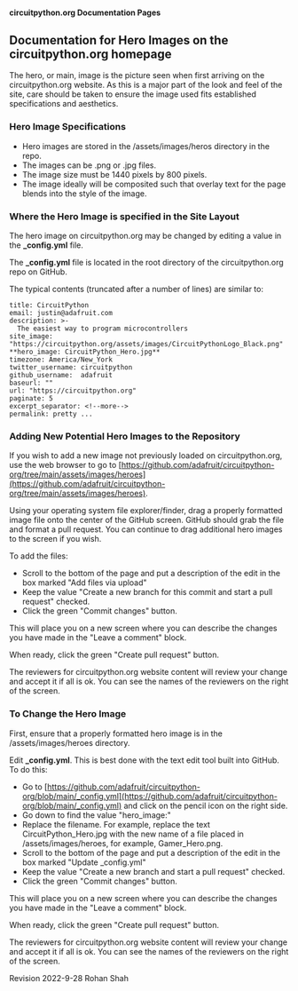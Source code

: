 #### circuitpython.org Documentation Pages

## Documentation for Hero Images on the circuitpython.org homepage

The hero, or main, image is the picture seen when first arriving on the circuitpython.org website. As this is
a major part of the look and feel of the site, care should be taken to ensure the image used fits established
specifications and aesthetics.

### Hero Image Specifications

- Hero images are stored in the /assets/images/heros directory in the repo.
- The images can be .png or .jpg files.
- The image size must be 1440 pixels by 800 pixels.
- The image ideally will be composited such that overlay text for the page blends into the style of the image.

### Where the Hero Image is specified in the Site Layout

The hero image on circuitpython.org may be changed by editing a value in the **_config.yml** file.

The **_config.yml** file is located in the root directory of the circuitpython.org repo on GitHub.

The typical contents (truncated after a number of lines) are similar to:

    title: CircuitPython
    email: justin@adafruit.com
    description: >-
      The easiest way to program microcontrollers
    site_image: "https://circuitpython.org/assets/images/CircuitPythonLogo_Black.png"
    **hero_image: CircuitPython_Hero.jpg**
    timezone: America/New_York
    twitter_username: circuitpython
    github_username:  adafruit
    baseurl: ""
    url: "https://circuitpython.org"
    paginate: 5
    excerpt_separator: <!--more-->
    permalink: pretty ...

### Adding New Potential Hero Images to the Repository

If you wish to add a new image not previously loaded on circuitpython.org, use the web browser to go to
[https://github.com/adafruit/circuitpython-org/tree/main/assets/images/heroes](https://github.com/adafruit/circuitpython-org/tree/main/assets/images/heroes).

Using your operating system file explorer/finder, drag a properly formatted image file onto the center of the GitHub screen.
GitHub should grab the file and format a pull request. You can continue to drag additional hero images to the screen if you wish.

To add the files:
- Scroll to the bottom of the page and put a description of the edit in the box marked "Add files via upload"
- Keep the value "Create a new branch for this commit and start a pull request" checked.
- Click the green "Commit changes" button.

This will place you on a new screen where you can describe the changes you have made in the "Leave a comment" block.

When ready, click the green "Create pull request" button.

The reviewers for circuitpython.org website content will review your change and accept it if all is ok. You can see the names of the
reviewers on the right of the screen.

### To Change the Hero Image

First, ensure that a properly formatted hero image is in the /assets/images/heroes directory.

Edit **_config.yml**. This is best done with the text edit tool built into GitHub. To do this:

- Go to [https://github.com/adafruit/circuitpython-org/blob/main/_config.yml](https://github.com/adafruit/circuitpython-org/blob/main/_config.yml)
and click on the pencil icon on the right side.
- Go down to find the value "hero_image:"
- Replace the filename. For example, replace the text CircuitPython_Hero.jpg with the new name of a file placed in /assets/images/heroes,
for example, Gamer_Hero.png.
- Scroll to the bottom of the page and put a description of the edit in the box marked "Update _config.yml"
- Keep the value "Create a new branch and start a pull request" checked.
- Click the green "Commit changes" button.

This will place you on a new screen where you can describe the changes you have made in the "Leave a comment" block.

When ready, click the green "Create pull request" button.

The reviewers for circuitpython.org website content will review your change and accept it if all is ok. You can see the names of the
reviewers on the right of the screen.

Revision 2022-9-28 Rohan Shah
